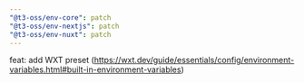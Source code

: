 ```yaml
---
"@t3-oss/env-core": patch
"@t3-oss/env-nextjs": patch
"@t3-oss/env-nuxt": patch
---
```


feat: add WXT preset (https://wxt.dev/guide/essentials/config/environment-variables.html#built-in-environment-variables)
